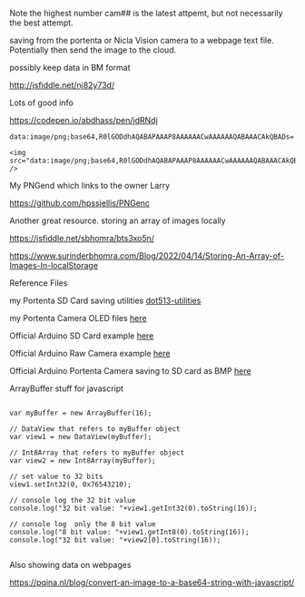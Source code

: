 
Note the highest number  cam## is the latest attpemt, but not necessarily the best attempt.


saving from the portenta or Nicla Vision camera to a webpage text file. Potentially then send the image to the cloud.

possibly keep data in BM format

http://jsfiddle.net/nj82y73d/






Lots of good info


https://codepen.io/abdhass/pen/jdRNdj


```
data:image/png;base64,R0lGODdhAQABAPAAAP8AAAAAACwAAAAAAQABAAACAkQBADs=
```

```
<img src="data:image/png;base64,R0lGODdhAQABAPAAAP8AAAAAACwAAAAAAQABAAACAkQBADs=" /> 

```

My PNGend which links to the owner Larry

https://github.com/hpssjellis/PNGenc

Another great resource. storing an array of images locally

https://jsfiddle.net/sbhomra/bts3xo5n/

https://www.surinderbhomra.com/Blog/2022/04/14/Storing-An-Array-of-Images-In-localStorage



Reference Files

my Portenta SD Card saving utilities  [dot513-utilities](https://github.com/hpssjellis/portenta-pro-community-solutions/tree/main/examples/dot5-portenta-machine-learning/dot51-portenta-edge-impulse-ml/dot513-utilities)

my Portenta Camera OLED files [here](https://github.com/hpssjellis/portenta-pro-community-solutions/tree/main/examples/dot3-portenta-vision-shields/dot35-camera-and-oled)

Official Arduino SD Card example [here](https://github.com/arduino/ArduinoCore-mbed/blob/master/libraries/Portenta_SDCARD/examples/TestSDCARD/TestSDCARD.ino)

Official Arduino Raw Camera example [here](https://github.com/arduino/ArduinoCore-mbed/blob/master/libraries/Camera/examples/CameraCaptureRawBytes/CameraCaptureRawBytes.ino)

Official Arduino Portenta Camera saving to SD card as BMP [here](https://github.com/arduino-libraries/Arduino_Pro_Tutorials/blob/main/examples/Vision%20Shield%20to%20SD%20Card%20bmp/visionShieldBitmap/visionShieldBitmap.ino)



ArrayBuffer stuff for javascript
```

var myBuffer = new ArrayBuffer(16);

// DataView that refers to myBuffer object
var view1 = new DataView(myBuffer);

// Int8Array that refers to myBuffer object
var view2 = new Int8Array(myBuffer);

// set value to 32 bits
view1.setInt32(0, 0x76543210);

// console log the 32 bit value
console.log("32 bit value: "+view1.getInt32(0).toString(16));

// console log  only the 8 bit value
console.log("8 bit value: "+view1.getInt8(0).toString(16));
console.log("32 bit value: "+view2[0].toString(16));


```




Also showing data on webpages

https://pqina.nl/blog/convert-an-image-to-a-base64-string-with-javascript/



